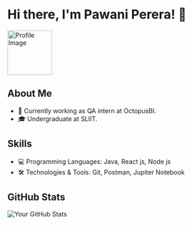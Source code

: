 # Hi there, I'm Pawani Perera! 👋 
<img src="https://i.pinimg.com/originals/e7/26/c7/e726c74ac081eed50feee1433d12c998.gif" alt="Profile Image" width="100" height="100">

## About Me

- 💼 Currently working as QA intern at OctopusBI.
- 🎓 Undergraduate at SLIIT.

## Skills

- 💻 Programming Languages: Java, React js, Node js
- 🛠️ Technologies & Tools: Git, Postman, Jupiter Notebook

## GitHub Stats

![Your GitHub Stats](https://github-readme-stats.vercel.app/api?username=yourusername&show_icons=true&hide_title=true&hide=contribs)


